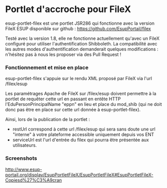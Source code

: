 Portlet d'accroche pour FileX
============================

esup-portlet-filex est une portlet JSR286 qui fonctionne avec la version FileX ESUP disponible sur github :
https://github.com/EsupPortail/filex

Testé avec la version 1.8, elle ne fonctionne actuellement qu'avec un FileX configuré pour utiliser l'authentification Shibboleth.
La compatibilité avec les autres modes d'authentification demanderait quelques modifications : n'hésitez pas à nous les proposer via des Pull Request !

### Fonctionnement et mise en place

esup-portlet-filex s'appuie sur le rendu XML proposé par FileX via l'url /filex/esup

Les paramétrages Apache de FileX sur /filex/esup doivent permettre à la portlet de requêter cette url en passant en entête HTTP l'EduPersonPrincipalName "eppn" en lieu et place du mod_shib 
(qui ne doit donc pas être en place sur cette url donnée à esup-portlet-filex).

Ainsi, lors de la publication de la portlet : 
* restUrl correspond à cette url /filex/esup qui sera sans doute une url "interne" à votre plateforme accessible uniquement depuis vos ENT
* serviceUrl est l'url d'entrée du filex qui pourra être présentée aux utilisateurs.

### Screenshots
http://www.esup-portail.org/display/EsupPortletFileX/EsupPortletFileX#EsupPortletFileX-Copiesd%27%C3%A9cran

